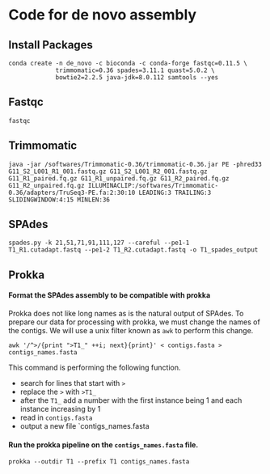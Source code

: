 # Code for de novo assembly

## Install Packages

```{BASH}
conda create -n de_novo -c bioconda -c conda-forge fastqc=0.11.5 \
             trimmomatic=0.36 spades=3.11.1 quast=5.0.2 \
             bowtie2=2.2.5 java-jdk=8.0.112 samtools --yes
```

## Fastqc
```{BASH}
fastqc 
```

## Trimmomatic
```{BASH} 
java -jar /softwares/Trimmomatic-0.36/trimmomatic-0.36.jar PE -phred33 G11_S2_L001_R1_001.fastq.gz G11_S2_L001_R2_001.fastq.gz G11_R1_paired.fq.gz G11_R1_unpaired.fq.gz G11_R2_paired.fq.gz G11_R2_unpaired.fq.gz ILLUMINACLIP:/softwares/Trimmomatic-0.36/adapters/TruSeq3-PE.fa:2:30:10 LEADING:3 TRAILING:3 SLIDINGWINDOW:4:15 MINLEN:36
```

## SPAdes
```{BASH}
spades.py -k 21,51,71,91,111,127 --careful --pe1-1 T1_R1.cutadapt.fastq --pe1-2 T1_R2.cutadapt.fastq -o T1_spades_output
```

## Prokka

#### Format the SPAdes assembly to be compatible with prokka
Prokka does not like long names as is the natural output of SPAdes.  To prepare our data for processing with prokka, we must change the names of the contigs.  We will use a unix filter known as `awk` to perform this change.
```{BASH}
awk '/^>/{print ">T1_" ++i; next}{print}' < contigs.fasta > contigs_names.fasta
```
This command is performing the following function.
-  search for lines that start with `>`
-  replace the `>` with `>T1_`
-  after the `T1_` add a number with the first instance being 1 and each instance increasing by 1
-  read in `contigs.fasta`
-  output a new file `contigs_names.fasta

#### Run the prokka pipeline on the `contigs_names.fasta` file.
```{BASH}
prokka --outdir T1 --prefix T1 contigs_names.fasta
```
